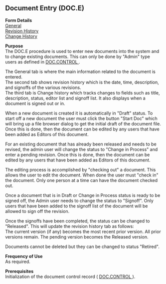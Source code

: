 ##  Document Entry (DOC.E)

<PageHeader />

**Form Details**  
[ General ](DOC-E-1/README.md)   
[ Revision History ](DOC-E-2/README.md)   
[ Change History ](DOC-E-3/README.md)   

**Purpose**  
The DOC.E procedure is used to enter new documents into the system and to change existing documents. This can only be done by "Admin" type users as defined in [ DOC.CONTROL ](../README.md) .
  
The General tab is where the main information related to the document is
entered.  
The second tab shows revision history which is the date, time, description,
and signoffs of the various revisions.  
The third tab is Change history which tracks changes to fields such as title,
description, status, editor list and signoff list. It also displays when a
document is signed out or in.  
  
When a new document is created it is automatically in "Draft" status. To start
off a new document the user must click the button "Start Doc" which will bring
up a file browser dialog to get the initial draft of the document file. Once
this is done, then the document can be edited by any users that have been
added as Editors of this document.  
  
For an existing document that has already been released and needs to be
revised, the admin user will change the status to "Change in Process" and
enter a pending revision. Once this is done, then the document can be edited
by any users that have been added as Editors of this document.  
  
The editing process is accomplished by "checking out" a document. This allows
the user to edit the document. When done the user must "check in" the
document. Only one person at a time can have the document checked out.  
  
Once a document that is in Draft or Change in Process status is ready to be
signed off, the Admin user needs to change the status to "Signoff". Only users
that have been added to the signoff list of the document will be allowed to
sign off the revision.  
  
Once the signoffs have been completed, the status can be changed to
"Released". This will update the revision history tab as follows:  
The current version (if any) becomes the most recent prior version. All prior
versions remain. The pending version becomes the Released version.  
  
Documents cannot be deleted but they can be changed to status "Retired".

**Frequency of Use**  
As required.

**Prerequisites**  
Initialization of the document control record ( [ DOC.CONTROL ](../README.md) ).

<badge text= "Version 8.10.57" vertical="middle" />

<PageFooter />